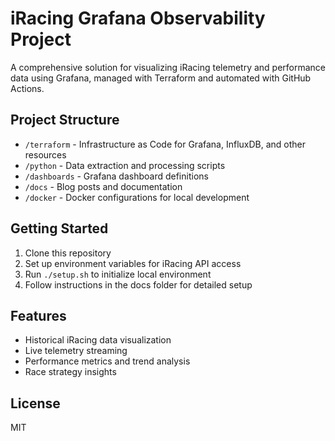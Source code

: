# iRacing Grafana Observability Project

A comprehensive solution for visualizing iRacing telemetry and performance data using Grafana, managed with Terraform and automated with GitHub Actions.

## Project Structure
- `/terraform` - Infrastructure as Code for Grafana, InfluxDB, and other resources
- `/python` - Data extraction and processing scripts
- `/dashboards` - Grafana dashboard definitions
- `/docs` - Blog posts and documentation
- `/docker` - Docker configurations for local development

## Getting Started
1. Clone this repository
2. Set up environment variables for iRacing API access
3. Run `./setup.sh` to initialize local environment
4. Follow instructions in the docs folder for detailed setup

## Features
- Historical iRacing data visualization
- Live telemetry streaming
- Performance metrics and trend analysis
- Race strategy insights

## License
MIT
